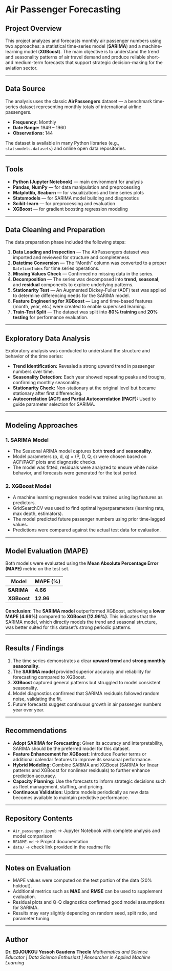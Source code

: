 # **Air Passenger Forecasting**

## **Project Overview**

This project analyzes and forecasts monthly air passenger numbers using two approaches: a statistical time-series model (**SARIMA**) and a machine-learning model (**XGBoost**).
The main objective is to understand the trend and seasonality patterns of air travel demand and produce reliable short- and medium-term forecasts that support strategic decision-making for the aviation sector.

---

## **Data Source**

The analysis uses the classic **AirPassengers** dataset — a benchmark time-series dataset representing monthly totals of international airline passengers.

* **Frequency:** Monthly
* **Date Range:** 1949 – 1960
* **Observations:** 144

The dataset is available in many Python libraries (e.g., `statsmodels.datasets`) and online open data repositories.

---

## **Tools**

* **Python (Jupyter Notebook)** — main environment for analysis
* **Pandas, NumPy** — for data manipulation and preprocessing
* **Matplotlib, Seaborn** — for visualizations and time series plots
* **Statsmodels** — for SARIMA model building and diagnostics
* **Scikit-learn** — for preprocessing and evaluation
* **XGBoost** — for gradient boosting regression modeling

---

## **Data Cleaning and Preparation**

The data preparation phase included the following steps:

1. **Data Loading and Inspection** — The AirPassengers dataset was imported and reviewed for structure and completeness.
2. **Datetime Conversion** — The “Month” column was converted to a proper `DatetimeIndex` for time series operations.
3. **Missing Values Check** — Confirmed no missing data in the series.
4. **Decomposition** — The series was decomposed into **trend**, **seasonal**, and **residual** components to explore underlying patterns.
5. **Stationarity Test** — An Augmented Dickey-Fuller (ADF) test was applied to determine differencing needs for the SARIMA model.
6. **Feature Engineering for XGBoost** — Lag and time-based features (month, year, etc.) were created to enable supervised learning.
7. **Train-Test Split** — The dataset was split into **80% training** and **20% testing** for performance evaluation.

---

## **Exploratory Data Analysis**

Exploratory analysis was conducted to understand the structure and behavior of the time series:

* **Trend Identification:** Revealed a strong upward trend in passenger numbers over time.
* **Seasonality Detection:** Each year showed repeating peaks and troughs, confirming monthly seasonality.
* **Stationarity Check:** Non-stationary at the original level but became stationary after first differencing.
* **Autocorrelation (ACF) and Partial Autocorrelation (PACF):** Used to guide parameter selection for SARIMA.

---

## **Modeling Approaches**

### **1. SARIMA Model**

* The Seasonal ARIMA model captures both **trend** and **seasonality**.
* Model parameters (p, d, q) × (P, D, Q, s) were chosen based on ACF/PACF plots and diagnostic checks.
* The model was fitted, residuals were analyzed to ensure white noise behavior, and forecasts were generated for the test period.

### **2. XGBoost Model**

* A machine learning regression model was trained using lag features as predictors.
* GridSearchCV was used to find optimal hyperparameters (learning rate, max depth, estimators).
* The model predicted future passenger numbers using prior time-lagged values.
* Predictions were compared against the actual test data for evaluation.

---

## **Model Evaluation (MAPE)**

Both models were evaluated using the **Mean Absolute Percentage Error (MAPE)** metric on the test set.

| Model       | MAPE (%)  |
| ----------- | --------- |
| **SARIMA**  | **4.66**  |
| **XGBoost** | **12.96** |

**Conclusion:**
The **SARIMA model** outperformed XGBoost, achieving a **lower MAPE (4.66%)** compared to **XGBoost (12.96%)**.
This indicates that the SARIMA model, which directly models the trend and seasonal structure, was better suited for this dataset’s strong periodic patterns.

---

## **Results / Findings**

1. The time series demonstrates a clear **upward trend** and **strong monthly seasonality**.
2. The **SARIMA model** provided superior accuracy and reliability for forecasting compared to XGBoost.
3. **XGBoost** captured general patterns but struggled to model consistent seasonality.
4. Model diagnostics confirmed that SARIMA residuals followed random noise, validating the fit.
5. Future forecasts suggest continuous growth in air passenger numbers year over year.

---

## **Recommendations**

* **Adopt SARIMA for Forecasting:** Given its accuracy and interpretability, SARIMA should be the preferred model for this dataset.
* **Feature Enhancement for XGBoost:** Introduce Fourier terms or additional calendar features to improve its seasonal performance.
* **Hybrid Modeling:** Combine SARIMA and XGBoost (SARIMA for linear patterns and XGBoost for nonlinear residuals) to further enhance prediction accuracy.
* **Capacity Planning:** Use the forecasts to inform strategic decisions such as fleet management, staffing, and pricing.
* **Continuous Validation:** Update models periodically as new data becomes available to maintain predictive performance.

---

## **Repository Contents**

* `Air_passenger.ipynb` → Jupyter Notebook with complete analysis and model comparison
* `README.md` → Project documentation
* `data/` → check link provided in the readme file

---

## **Notes on Evaluation**

* MAPE values were computed on the test portion of the data (20% holdout).
* Additional metrics such as **MAE** and **RMSE** can be used to supplement evaluation.
* Residual plots and Q-Q diagnostics confirmed good model assumptions for SARIMA.
* Results may vary slightly depending on random seed, split ratio, and parameter tuning.

---

## **Author**

**Dr. EDJOUKOU Yessoh Gaudens Thecle**
*Mathematics and Science Educator | Data Science Enthusiast | Researcher in Applied Machine Learning*

